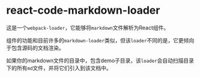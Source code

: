 # react-code-markdown-loader

这是一个`webpack-loader`，它能够将`markdown`文件解析为React组件。

组件的功能和目前许多的`markdown-loader`类似，但该`loader`不同的是，它更倾向于包含源码的文档渲染。

如果你的markdown文件的目录中，包含demo子目录，该`loader`会自动扫描目录下的所有`md`文件，并将它们引入到该文档中。